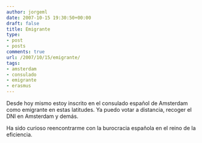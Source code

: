 ```yaml
---
author: jorgeml
date: 2007-10-15 19:30:50+00:00
draft: false
title: Emigrante
type: 
- post
- posts
comments: true
url: /2007/10/15/emigrante/
tags:
- amsterdam
- consulado
- emigrante
- erasmus
---
```


Desde hoy mismo estoy inscrito en el consulado español de Amsterdam como emigrante en estas latitudes. Ya puedo votar a distancia, recoger el DNI en Amsterdam y demás.

Ha sido curioso reencontrarme con la burocracia española en el reino de la eficiencia.
